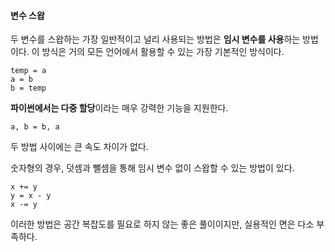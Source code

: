 #### 변수 스왑
두 변수를 스왑하는 가장 일반적이고 널리 사용되는 방법은 **임시 변수를 사용**하는 방법이다. 이 방식은 거의 모든 언어에서 활용할 수 있는 가장 기본적인 방식이다.
```commandline
temp = a
a = b
b = temp
```
**파이썬에서는 다중 할당**이라는 매우 강력한 기능을 지원한다.
```commandline
a, b = b, a
```
두 방법 사이에는 큰 속도 차이가 없다.

숫자형의 경우, 덧셈과 뺄셈을 통해 임시 변수 없이 스왑할 수 있는 방법이 있다.
```commandline
x += y
y = x - y
x -= y
```
이러한 방법은 공간 복잡도를 필요로 하지 않는 좋은 풀이이지만, 실용적인 면은 다소 부족하다.